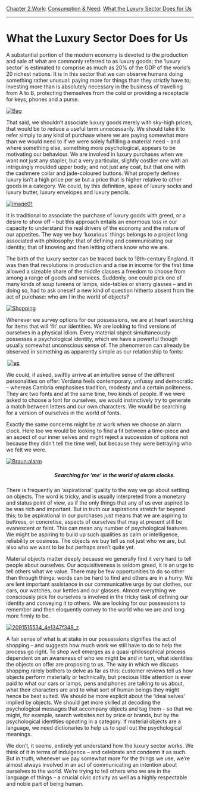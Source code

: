 [Chapter 2.Work](https://www.theschooloflife.com/thebookoflife/category/work/): [Consumption & Need](https://www.theschooloflife.com/thebookoflife/category/work/consumption-and-need/): [What the Luxury Sector Does for Us](https://www.theschooloflife.com/thebookoflife/what-the-luxury-sector-does-for-us/)

* * *

# What the Luxury Sector Does for Us

A substantial portion of the modern economy is devoted to the production and sale of what are commonly referred to as luxury goods; the ‘luxury sector’ is estimated to comprise as much as 20% of the GDP of the world’s 20 richest nations. It is in this sector that we can observe humans doing something rather unusual: paying more for things than they strictly have to; investing more than is absolutely necessary in the business of travelling from A to B, protecting themselves from the cold or providing a receptacle for keys, phones and a purse.

[![Bag](https://www.theschooloflife.com/thebookoflife/wp-content/uploads/2015/10/Bag.jpg)](http://www.thebookoflife.org/wp-content/uploads/2015/10/Bag.jpg)

That said, we shouldn’t associate luxury goods merely with sky-high prices; that would be to reduce a useful term unnecessarily. We should take it to refer simply to any kind of purchase where we are paying somewhat more than we would need to if we were solely fulfilling a material need – and where something else, something more psychological, appears to be motivating our behaviour. We are involved in luxury purchases when we want not just any stapler, but a very particular, slightly costlier one with an intriguingly moulded upper body; and not just any coat, but that one with the cashmere collar and jade-coloured buttons. What properly defines luxury isn’t a high price per se but a price that is higher relative to other goods in a category. We could, by this definition, speak of luxury socks and luxury butter, luxury envelopes and luxury pencils.

[![image01](https://www.theschooloflife.com/thebookoflife/wp-content/uploads/2015/10/image011.png)](http://www.thebookoflife.org/wp-content/uploads/2015/10/image011.png)

It is traditional to associate the purchase of luxury goods with greed, or a desire to show off – but this approach entails an enormous loss in our capacity to understand the real drivers of the economy and the nature of our appetites. The way we buy ‘luxurious’ things belongs to a project long associated with philosophy: that of defining and communicating our identity; that of knowing and then letting others know who we are.

The birth of the luxury sector can be traced back to 18th-century England. It was then that revolutions in production and a rise in income for the first time allowed a sizeable share of the middle classes a freedom to choose from among a range of goods and services. Suddenly, one could pick one of many kinds of soup tureens or lamps, side-tables or sherry glasses – and in doing so, had to ask oneself a new kind of question hitherto absent from the act of purchase: who am I in the world of objects?

[![Shopping](https://www.theschooloflife.com/thebookoflife/wp-content/uploads/2015/10/Shopping.jpg)](http://www.thebookoflife.org/wp-content/uploads/2015/10/Shopping.jpg)

Whenever we survey options for our possessions, we are at heart searching for items that will ‘fit’ our identities. We are looking to find versions of ourselves in a physical idiom. Every material object simultaneously possesses a psychological identity, which we have a powerful though usually somewhat unconscious sense of. The phenomenon can already be observed in something as apparently simple as our relationship to fonts:

**&nbsp;[![vc](https://www.theschooloflife.com/thebookoflife/wp-content/uploads/2015/10/vc1.png)](http://www.thebookoflife.org/wp-content/uploads/2015/10/vc1.png)**

We could, if asked, swiftly arrive at an intuitive sense of the different personalities on offer: Verdana feels contemporary, unfussy and democratic – whereas Cambria emphasises tradition, modesty and a certain politeness. They are two fonts and at the same time, two kinds of people. If we were asked to choose a font for ourselves, we would instinctively try to generate a match between letters and our own characters. We would be searching for a version of ourselves in the world of fonts. **&nbsp;**

Exactly the same concerns might be at work when we choose an alarm clock. Here too we would be looking to find a fit between a time-piece and an aspect of our inner selves and might reject a succession of options not because they didn’t tell the time well, but because they were betraying who we felt we were.

[![Braun:alarm](https://www.theschooloflife.com/thebookoflife/wp-content/uploads/2015/10/Braunalarm.png)](http://www.thebookoflife.org/wp-content/uploads/2015/10/Braunalarm.png)

##### &nbsp; &nbsp; &nbsp; &nbsp; &nbsp; &nbsp; &nbsp; &nbsp; &nbsp; &nbsp; &nbsp; &nbsp; &nbsp; &nbsp; &nbsp; &nbsp; &nbsp; &nbsp; &nbsp; &nbsp;Searching for ‘me’ in the world of alarm clocks.

There is frequently an ‘aspirational’ quality to the way we go about settling on objects. The word is tricky, and is usually interpreted from a monetary and status point of view, as if the only things that any of us ever aspired to be was rich and important. But in truth our aspirations stretch far beyond this; to be aspirational in our purchases just means that we are aspiring to buttress, or concretise, aspects of ourselves that may at present still be evanescent or feint. This can mean any number of psychological features. We might be aspiring to build up such qualities as calm or intelligence, reliability or cosiness. The objects we buy tell us not just who we are, but also who we want to be but perhaps aren’t quite yet.

Material objects matter deeply because we generally find it very hard to tell people about ourselves. Our acquisitiveness is seldom greed, it is an urge to tell others what we value. There may be few opportunities to do so other than through things: words can be hard to find and others are in a hurry. We are lent important assistance in our communicative urge by our clothes, our cars, our watches, our kettles and our glasses. Almost everything we consciously pick for ourselves is involved in the tricky task of defining our identity and conveying it to others. We are looking for our possessions to remember and then eloquently convey to the world who we are and long more firmly to be.

[![2091515534_4e1347f348_z](https://www.theschooloflife.com/thebookoflife/wp-content/uploads/2015/10/2091515534_4e1347f348_z.jpg)](http://www.thebookoflife.org/wp-content/uploads/2015/10/2091515534_4e1347f348_z.jpg)

A fair sense of what is at stake in our possessions dignifies the act of shopping – and suggests how much work we still have to do to help the process go right. To shop well emerges as a quasi-philosophical process dependent on an awareness of who we might be and in turn, what identities the objects on offer are proposing to us. The way in which we discuss shopping rarely bothers to delve as far as this: customer reviews tell us how objects perform materially or technically, but precious little attention is ever paid to what our cars or lamps, pens and phones are talking to us about, what their characters are and to what sort of human beings they might hence be best suited. We should be more explicit about the ‘ideal selves’ implied by objects. We should get more skilled at decoding the psychological messages that accompany objects and tag them – so that we might, for example, search websites not by price or brands, but by the psychological identities opeating in a category. If material objects are a language, we need dictionaries to help us to spell out the psychological meanings. **&nbsp;**

We don’t, it seems, entirely yet understand how the luxury sector works. We think of it in terms of indulgence – and celebrate and condemn it as such. But in truth, whenever we pay somewhat more for the things we use, we’re almost always involved in an act of communicating an intention about ourselves to the world. We’re trying to tell others who we are in the language of things – a crucial civic activity as well as a highly respectable and noble part of being human.
